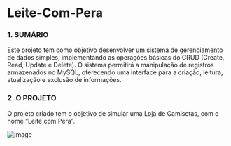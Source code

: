 # Leite-Com-Pera

### 1. SUMÁRIO
Este projeto tem como objetivo desenvolver um sistema de gerenciamento de dados simples, implementando as operações básicas do CRUD (Create, Read, Update e Delete). O sistema permitirá a manipulação de registros armazenados no MySQL, oferecendo uma interface para a criação, leitura, atualização e exclusão de informações.

### 2. O PROJETO
O projeto criado tem o objetivo de simular uma Loja de Camisetas, com o nome “Leite com Pera”.

![image](https://github.com/user-attachments/assets/666ea910-c3f4-4bf8-bb60-c61fa6b1d9c2)